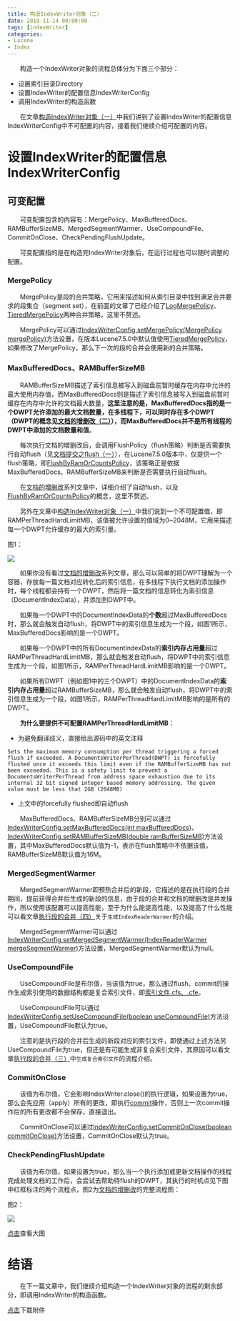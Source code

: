 ```yaml
---
title: 构造IndexWriter对象（二）
date: 2019-11-14 00:00:00
tags: [indexWriter]
categories:
- Lucene
- Index
---
```


&emsp;&emsp;构造一个IndexWriter对象的流程总体分为下面三个部分：

- 设置索引目录Directory
- 设置IndexWriter的配置信息IndexWriterConfig
- 调用IndexWriter的构造函数

&emsp;&emsp;在文章[构造IndexWriter对象（一）](https://www.amazingkoala.com.cn/Lucene/Index/2019/1111/构造IndexWriter对象（一）)中我们讲到了设置IndexWriter的配置信息IndexWriterConfig中不可配置的内容，接着我们继续介绍可配置的内容。

# 设置IndexWriter的配置信息IndexWriterConfig

## 可变配置

&emsp;&emsp;可变配置包含的内容有：MergePolicy、MaxBufferedDocs、RAMBufferSizeMB、MergedSegmentWarmer、UseCompoundFile、CommitOnClose、CheckPendingFlushUpdate。

&emsp;&emsp;可变配置指的是在构造完IndexWriter对象后，在运行过程也可以随时调整的配置。

### MergePolicy

&emsp;&emsp;MergePolicy是段的合并策略，它用来描述如何从索引目录中找到满足合并要求的段集合（segment set），在前面的文章了已经介绍了[LogMergePolicy](https://www.amazingkoala.com.cn/Lucene/Index/2019/0513/LogMergePolicy)、[TieredMergePolicy](https://www.amazingkoala.com.cn/Lucene/Index/2019/0516/TieredMergePolicy)两种合并策略，这里不赘述。

&emsp;&emsp;MergePolicy可以通过[IndexWriterConfig.setMergePolicy(MergePolicy mergePolicy)](https://github.com/LuXugang/Lucene-7.5.0/blob/master/solr-7.5.0/lucene/core/src/java/org/apache/lucene/index/IndexWriterConfig.java)方法设置，在版本Lucene7.5.0中默认值使用[TieredMergePolicy](https://www.amazingkoala.com.cn/Lucene/Index/2019/0516/TieredMergePolicy)，如果修改了MergePolicy，那么下一次的段的合并会使用新的合并策略。

### MaxBufferedDocs、RAMBufferSizeMB

&emsp;&emsp;RAMBufferSizeMB描述了索引信息被写入到磁盘前暂时缓存在内存中允许的最大使用内存值，而MaxBufferedDocs则是描述了索引信息被写入到磁盘前暂时缓存在内存中允许的文档最大数量，**这里注意的是，MaxBufferedDocs指的是一个DWPT允许添加的最大文档数量，在多线程下，可以同时存在多个DWPT（DWPT的概念见[文档的增删改（二）](https://www.amazingkoala.com.cn/Lucene/Index/2019/0628/文档的增删改（二）)），而MaxBufferedDocs并不是所有线程的DWPT中添加的文档数量和值**。

&emsp;&emsp;每次执行文档的增删改后，会调用FlushPolicy（flush策略）判断是否需要执行自动flush（见[文档提交之flush（一）](https://www.amazingkoala.com.cn/Lucene/Index/2019/0716/文档提交之flush（一）)），在Lucene7.5.0版本中，仅提供一个flush策略，即[FlushByRamOrCountsPolicy](https://www.amazingkoala.com.cn/Lucene/Index/2019/0628/文档的增删改（二）)，该策略正是依据MaxBufferedDocs、RAMBufferSizeMB来判断是否需要执行自动flush。

&emsp;&emsp;在[文档的增删改](https://www.amazingkoala.com.cn/Lucene/Index/2019/0626/文档的增删改（一）)系列文章中，详细介绍了自动flush，以及[FlushByRamOrCountsPolicy](https://www.amazingkoala.com.cn/Lucene/Index/2019/0628/文档的增删改（二）)的概念，这里不赘述。

&emsp;&emsp;另外在文章中[构造IndexWriter对象（一）](https://www.amazingkoala.com.cn/Lucene/Index/2019/1111/构造IndexWriter对象（一）)中我们说到一个不可配置值，即RAMPerThreadHardLimitMB，该值被允许设置的值域为0~2048M，它用来描述每一个DWPT允许缓存的最大的索引量。

图1：

<img src="http://www.amazingkoala.com.cn/uploads/lucene/index/IndexWriter/构造IndexWriter对象（二）/1.png">

&emsp;&emsp;如果你没有看过[文档的增删改](https://www.amazingkoala.com.cn/Lucene/Index/2019/0626/文档的增删改（一）)系列文章，那么可以简单的将DWPT理解为一个容器，存放每一篇文档对应转化后的索引信息，在多线程下执行文档的添加操作时，每个线程都会持有一个DWPT，然后将一篇文档的信息转化为索引信息（DocumentIndexData），并添加到DWPT中。

&emsp;&emsp;如果每一个DWPT中的DocumentIndexData的**个数**超过MaxBufferedDocs时，那么就会触发自动flush，将DWPT中的索引信息生成为一个段，如图1所示，MaxBufferedDocs影响的是一个DWPT。

&emsp;&emsp;如果每一个DWPT中的所有DocumentIndexData的**索引内存占用量**超过RAMPerThreadHardLimitMB，那么就会触发自动flush，将DWPT中的索引信息生成为一个段，如图1所示，RAMPerThreadHardLimitMB影响的是一个DWPT。

&emsp;&emsp;如果所有DWPT（例如图1中的三个DWPT）中的DocumentIndexData的**索引内存占用量**超过RAMBufferSizeMB，那么就会触发自动flush，将DWPT中的索引信息生成为一个段，如图1所示，RAMPerThreadHardLimitMB影响的是所有的DWPT。

&emsp;&emsp;**为什么要提供不可配置RAMPerThreadHardLimitMB**：

- 为避免翻译歧义，直接给出源码中的英文注释

```tetx
Sets the maximum memory consumption per thread triggering a forced flush if exceeded. A DocumentsWriterPerThread(DWPT) is forcefully flushed once it exceeds this limit even if the RAMBufferSizeMB has not been exceeded. This is a safety limit to prevent a DocumentsWriterPerThread from address space exhaustion due to its internal 32 bit signed integer based memory addressing. The given value must be less that 2GB (2048MB)
```


- 上文中的forcefully flushed即自动flush

&emsp;&emsp;MaxBufferedDocs、RAMBufferSizeMB分别可以通过[IndexWriterConfig.setMaxBufferedDocs(int maxBufferedDocs)](https://github.com/LuXugang/Lucene-7.5.0/blob/master/solr-7.5.0/lucene/core/src/java/org/apache/lucene/index/IndexWriterConfig.java)、[IndexWriterConfig.setRAMBufferSizeMB(double ramBufferSizeMB)](https://github.com/LuXugang/Lucene-7.5.0/blob/master/solr-7.5.0/lucene/core/src/java/org/apache/lucene/index/IndexWriterConfig.java)方法设置，其中MaxBufferedDocs默认值为-1，表示在flush策略中不依据该值，RAMBufferSizeMB默认值为16M。

### MergedSegmentWarmer

&emsp;&emsp;MergedSegmentWarmer即预热合并后的新段，它描述的是在执行段的合并期间，提前获得合并后生成的新段的信息，由于段的合并和文档的增删改是并发操作，所以使用该配置可以提高性能，至于为什么能提高性能，以及提高了什么性能可以看文章[执行段的合并（四）](https://www.amazingkoala.com.cn/Lucene/Index/2019/1030/执行段的合并（四）)关于`生成IndexReaderWarmer`的介绍。

&emsp;&emsp;MergedSegmentWarmer可以通过[IndexWriterConfig.setMergedSegmentWarmer(IndexReaderWarmer mergeSegmentWarmer)](https://github.com/LuXugang/Lucene-7.5.0/blob/master/solr-7.5.0/lucene/core/src/java/org/apache/lucene/index/IndexWriterConfig.java)方法设置，MergedSegmentWarmer默认为null。

### UseCompoundFile

&emsp;&emsp;UseCompoundFile是布尔值，当该值为true，那么通过flush、commit的操作生成索引使用的数据结构都是复合索引文件，即[索引文件.cfs、.cfe](https://www.amazingkoala.com.cn/Lucene/suoyinwenjian/2019/0710/索引文件之cfs&&cfe)。

&emsp;&emsp;UseCompoundFile可以通过[IndexWriterConfig.setUseCompoundFile(boolean useCompoundFile)](https://github.com/LuXugang/Lucene-7.5.0/blob/master/solr-7.5.0/lucene/core/src/java/org/apache/lucene/index/IndexWriterConfig.java)方法设置，UseCompoundFile默认为true。

&emsp;&emsp;注意的是执行段的合并后生成的新段对应的索引文件，即使通过上述方法另UseCompoundFile为true，但还是有可能生成非复合索引文件，其原因可以看文章[执行段的合并（三）](https://www.amazingkoala.com.cn/Lucene/Index/2019/1028/执行段的合并（三）)中`生成复合索引文件`的流程介绍。

### CommitOnClose

&emsp;&emsp;该值为布尔值，它会影响IndexWriter.close()的执行逻辑，如果设置为true，那么会先应用（apply）所有的更改，即执行[commit](https://www.amazingkoala.com.cn/Lucene/Index/2019/0906/文档提交之commit（一）)操作，否则上一次commit操作后的所有更改都不会保存，直接退出。

&emsp;&emsp;CommitOnClose可以通过[IndexWriterConfig.setCommitOnClose(boolean commitOnClose)](https://github.com/LuXugang/Lucene-7.5.0/blob/master/solr-7.5.0/lucene/core/src/java/org/apache/lucene/index/IndexWriterConfig.java)方法设置，CommitOnClose默认为true。

### CheckPendingFlushUpdate

&emsp;&emsp;该值为布尔值，如果设置为true，那么当一个执行添加或更新文档操作的线程完成处理文档的工作后，会尝试去帮助待flush的DWPT，其执行的时机点见下图中红框标注的两个流程点，图2为[文档的增删改](https://www.amazingkoala.com.cn/Lucene/Index/2019/0626/文档的增删改（一）)的完整流程图：

图2：

<img src="http://www.amazingkoala.com.cn/uploads/lucene/index/IndexWriter/构造IndexWriter对象（二）/2.png">

[点击](http://www.amazingkoala.com.cn/uploads/lucene/index/IndexWriter/构造IndexWriter对象（二）/allinone.html)查看大图

# 结语

&emsp;&emsp;在下一篇文章中，我们继续介绍构造一个IndexWriter对象的流程的剩余部分，即调用IndexWriter的构造函数。

[点击](http://www.amazingkoala.com.cn/attachment/Lucene/Index/IndexWriter/构造IndexWriter对象（二）/构造IndexWriter对象（二）.zip)下载附件



